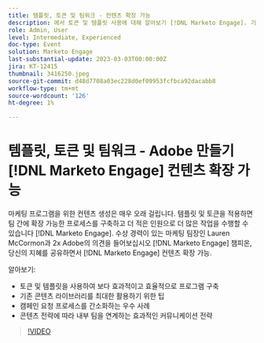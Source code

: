 ```yaml
---
title: 템플릿, 토큰 및 팀워크 - 컨텐츠 확장 가능
description: 에서 토큰 및 템플릿 사용에 대해 알아보기 [!DNL Marketo Engage]. 기존 콘텐츠 라이브러리를 최대한 활용할 수 있는 팁을 살펴봅니다.
role: Admin, User
level: Intermediate, Experienced
doc-type: Event
solution: Marketo Engage
last-substantial-update: 2023-03-03T00:00:00Z
jira: KT-12415
thumbnail: 3416250.jpeg
source-git-commit: d48d7708a03ec228d0ef09953fcfbca92dacabb8
workflow-type: tm+mt
source-wordcount: '126'
ht-degree: 1%

---
```



# 템플릿, 토큰 및 팀워크 - Adobe 만들기 [!DNL Marketo Engage] 컨텐츠 확장 가능

마케팅 프로그램을 위한 컨텐츠 생성은 매우 오래 걸립니다. 템플릿 및 토큰을 적용하면 팀 간에 확장 가능한 프로세스를 구축하고 더 적은 인원으로 더 많은 작업을 수행할 수 있습니다 [!DNL Marketo Engage]. 수상 경력이 있는 마케팅 팀장인 Lauren McCormon과 2x Adobe의 의견을 들어보십시오 [!DNL Marketo Engage] 챔피온, 당신의 지혜를 공유하면서 [!DNL Marketo Engage] 컨텐츠 확장 가능.

알아보기:

* 토큰 및 템플릿을 사용하여 보다 효과적이고 효율적으로 프로그램 구축
* 기존 콘텐츠 라이브러리를 최대한 활용하기 위한 팁
* 캠페인 요청 프로세스를 간소화하는 우수 사례
* 콘텐츠 전략에 따라 내부 팀을 연계하는 효과적인 커뮤니케이션 전략

>[!VIDEO](https://video.tv.adobe.com/v/3416250/?quality=12&learn=on)
